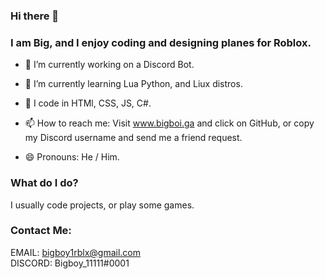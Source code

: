 ### Hi there 👋
### I am Big, and I enjoy coding and designing planes for Roblox.

- 🔭 I’m currently working on a Discord Bot.

- 🌱 I’m currently learning Lua Python, and Liux distros.

- 🤖 I code in HTMl, CSS, JS, C#.

- 📫 How to reach me: Visit www.bigboi.ga and click on GitHub, or copy my Discord username and send me a friend request.

- 😄 Pronouns: He / Him.

### What do I do?
I usually code projects, or play some games.

### Contact Me:</BR>
  EMAIL: bigboy1rblx@gmail.com</BR>
  DISCORD: Bigboy_11111#0001</BR>
